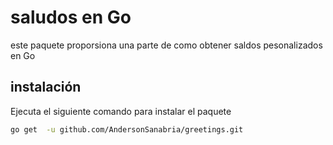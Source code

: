# saludos en Go

este paquete proporsiona una parte de como obtener saldos pesonalizados en Go

## instalación
Ejecuta el siguiente comando para instalar el paquete

``` bash 
go get  -u github.com/AndersonSanabria/greetings.git
```
